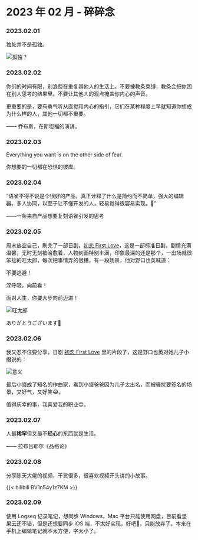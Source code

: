 # 2023 年 02 月 - 碎碎念


### 2023.02.01
独处并不是孤独。

![孤独？](https://miasanmia.oss-cn-beijing.aliyuncs.com/picture/2023/02/01/560f5e04d79274f9faae1af17fca92e5.jpeg)

### 2023.02.02
你们的时间有限，别浪费在重复其他人的生活上。不要被教条束缚，教条会把你困在别人思考的结果里。不要让其他人的观点掩盖你内心的声音。

更重要的是，要有勇气听从直觉和内心的指引，它们在某种程度上早就知道你想成为什么样的人，其他一切都不重要。

—— 乔布斯，在斯坦福的演讲。

### 2023.02.03
Everything you want is on the other side of fear.

你想要的一切都在恐惧的彼岸。

### 2023.02.04
“语雀不得不说是个很好的产品，真正诠释了什么是简约而不简单，强大的编辑器，多人协同，以至于让不懂开发的人，轻易觉得很容易实现。🥲”

——一条来自产品想要复刻语雀引发的思考

### 2023.02.05
周末放空自己，刷完了一部日剧，[初恋 First Love](https://movie.douban.com/subject/35275350/)，这是一部标准日剧，剧情充满温馨，无时无刻被治愈着，人物刻画特别丰满，印象最深的还是那个，一出场就很笨拙的旺太郎，每次把事情弄的很糟，有一段场景，他对野口也英喊道：

不要逃避！

深呼吸，向前看！

面对人生，你要大步向前迈进！

![旺太郎](https://miasanmia.oss-cn-beijing.aliyuncs.com/picture/2023/02/06/80683a3f52ab274848520f6f94c7b477.webp)

ありがとうございます🙏

### 2023.02.06
我又忍不住要分享，日剧 [初恋 First Love](https://movie.douban.com/subject/35275350/) 里的片段了，这是野口也英对她儿子小缀说的：

![意义](https://miasanmia.oss-cn-beijing.aliyuncs.com/picture/2023/02/07/b724ba9924cc7196e764d15920a505e1.jpg)

最后小缀成了知名的作曲家，看到小缀爸爸因为儿子太出名，而被骚扰要签名的场景，又好气，又好笑😂。

值得庆幸的事，我喜爱我的职业😊。

### 2023.02.07
人最**稀罕**但又最不**经心**的东西就是生活。

—— 拉布吕耶尔《品格论》

### 2023.02.08
分享陈天大佬的视频，干货很多，很喜欢视频开头讲的小故事。

{{< bilibili BV1n54y1z7KM >}}

### 2023.02.09
使用 Logseq 记录笔记，想同步 Windows，Mac 平台只能使用网盘，目前看坚果云还不错，但是还想要同步 iOS 端，不太好实现，好吧🥲，只能放弃了。本来在手机上编辑笔记就不太方便，字太小了。

